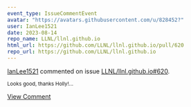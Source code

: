 ```yaml
---
event_type: IssueCommentEvent
avatar: "https://avatars.githubusercontent.com/u/828452?"
user: IanLee1521
date: 2023-08-14
repo_name: LLNL/llnl.github.io
html_url: https://github.com/LLNL/llnl.github.io/pull/620
repo_url: https://github.com/LLNL/llnl.github.io
---
```


<a href='https://github.com/IanLee1521' target='_blank'>IanLee1521</a> commented on issue <a href='https://github.com/LLNL/llnl.github.io/pull/620' target='_blank'>LLNL/llnl.github.io#620</a>.

<small>Looks good, thanks Holly!...</small>

<a href='https://github.com/LLNL/llnl.github.io/pull/620' target='_blank'>View Comment</a>